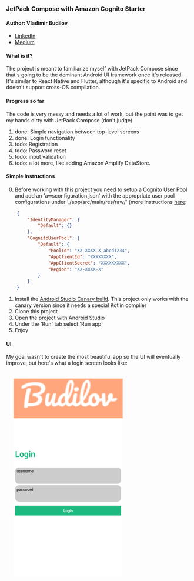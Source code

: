 ### JetPack Compose with Amazon Cognito Starter

#### Author: Vladimir Budilov
* [LinkedIn](https://www.linkedin.com/in/vbudilov/)
* [Medium](https://medium.com/@budilov)

#### What is it?
The project is meant to familiarize myself with JetPack Compose since that's going to be the dominant Android UI framework once it's released. It's similar to React Native and Flutter, although it's specific to Android and doesn't support
cross-OS compilation. 

#### Progress so far
The code is very messy and needs a lot of work, but the point was to get my hands dirty with JetPack Compose (don't judge)

1. done: Simple navigation between top-level screens
2. done: Login functionality
3. todo: Registration
4. todo: Password reset
5. todo: input validation
6. todo: a lot more, like adding Amazon Amplify DataStore. 


#### Simple Instructions

0. Before working with this project you need to setup a [Cognito User Pool](https://docs.aws.amazon.com/cognito/latest/developerguide/cognito-user-identity-pools.html) and 
add an 'awsconfiguration.json' with the appropriate user pool configurations under './app/src/main/res/raw/' 
(more instructions [here](https://aws-amplify.github.io/docs/android/authentication#manual-setup):

```json
    {
        "IdentityManager": {
            "Default": {}
        },
        "CognitoUserPool": {
            "Default": {
                "PoolId": "XX-XXXX-X_abcd1234",
                "AppClientId": "XXXXXXXX",
                "AppClientSecret": "XXXXXXXXX",
                "Region": "XX-XXXX-X"
            }
        }
    }
```


1. Install the [Android Studio Canary build](https://developer.android.com/studio/preview). This project only works with the canary version since it needs a special Kotlin compiler
2. Clone this project
3. Open the project with Android Studio
4. Under the 'Run' tab select 'Run app'
5. Enjoy

#### UI

My goal wasn't to create the most beautiful app so the UI will eventually improve, but here's what a login screen looks like:

<img src="info/login_screen.png"
     style="float: left; margin: 20px;" />

